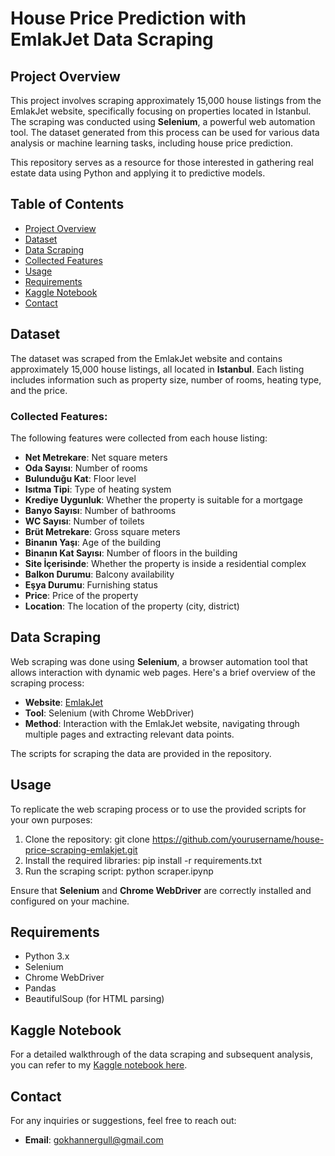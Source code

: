# House Price Prediction with EmlakJet Data Scraping

## Project Overview
This project involves scraping approximately 15,000 house listings from the EmlakJet website, specifically focusing on properties located in Istanbul. The scraping was conducted using **Selenium**, a powerful web automation tool. The dataset generated from this process can be used for various data analysis or machine learning tasks, including house price prediction.

This repository serves as a resource for those interested in gathering real estate data using Python and applying it to predictive models.

## Table of Contents
- [Project Overview](#project-overview)
- [Dataset](#dataset)
- [Data Scraping](#data-scraping)
- [Collected Features](#collected-features)
- [Usage](#usage)
- [Requirements](#requirements)
- [Kaggle Notebook](#kaggle-notebook)
- [Contact](#contact)

## Dataset
The dataset was scraped from the EmlakJet website and contains approximately 15,000 house listings, all located in **Istanbul**. Each listing includes information such as property size, number of rooms, heating type, and the price.

### Collected Features:
The following features were collected from each house listing:
- **Net Metrekare**: Net square meters
- **Oda Sayısı**: Number of rooms
- **Bulunduğu Kat**: Floor level
- **Isıtma Tipi**: Type of heating system
- **Krediye Uygunluk**: Whether the property is suitable for a mortgage
- **Banyo Sayısı**: Number of bathrooms
- **WC Sayısı**: Number of toilets
- **Brüt Metrekare**: Gross square meters
- **Binanın Yaşı**: Age of the building
- **Binanın Kat Sayısı**: Number of floors in the building
- **Site İçerisinde**: Whether the property is inside a residential complex
- **Balkon Durumu**: Balcony availability
- **Eşya Durumu**: Furnishing status
- **Price**: Price of the property
- **Location**: The location of the property (city, district)

## Data Scraping
Web scraping was done using **Selenium**, a browser automation tool that allows interaction with dynamic web pages. Here's a brief overview of the scraping process:
- **Website**: [EmlakJet](https://www.emlakjet.com/)
- **Tool**: Selenium (with Chrome WebDriver)
- **Method**: Interaction with the EmlakJet website, navigating through multiple pages and extracting relevant data points.

The scripts for scraping the data are provided in the repository.

## Usage
To replicate the web scraping process or to use the provided scripts for your own purposes:
1. Clone the repository:
     git clone https://github.com/yourusername/house-price-scraping-emlakjet.git
2. Install the required libraries:
    pip install -r requirements.txt
3. Run the scraping script:
    python scraper.ipynp


Ensure that **Selenium** and **Chrome WebDriver** are correctly installed and configured on your machine.

## Requirements
- Python 3.x
- Selenium
- Chrome WebDriver
- Pandas
- BeautifulSoup (for HTML parsing)

## Kaggle Notebook
For a detailed walkthrough of the data scraping and subsequent analysis, you can refer to my [Kaggle notebook here](https://www.kaggle.com/code/gokhanergul/house-price-prediction-with-emlakjet-data-cleaning).

## Contact
For any inquiries or suggestions, feel free to reach out:
- **Email**: gokhannergull@gmail.com
